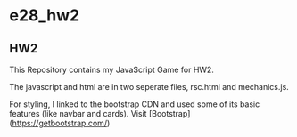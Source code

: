 # e28_hw2


## HW2

This Repository contains my JavaScript Game for HW2. 

The javascript and html are in two seperate files, rsc.html and mechanics.js. 

For styling, I linked to the bootstrap CDN and used some of its basic features (like navbar and cards).
Visit [Bootstrap]
(https://getbootstrap.com/)
